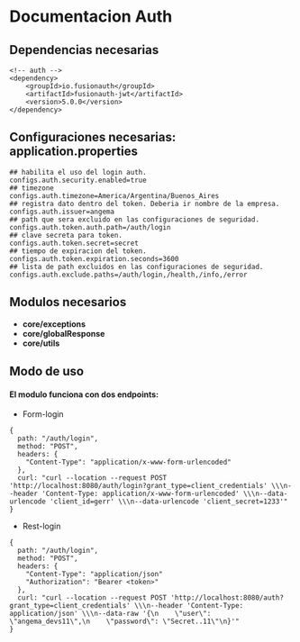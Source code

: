 # Documentacion Auth

## Dependencias necesarias

```
<!-- auth -->
<dependency>
	<groupId>io.fusionauth</groupId>
	<artifactId>fusionauth-jwt</artifactId>
	<version>5.0.0</version>
</dependency>
```

## Configuraciones necesarias: application.properties
```
## habilita el uso del login auth.
configs.auth.security.enabled=true
## timezone
configs.auth.timezone=America/Argentina/Buenos_Aires
## registra dato dentro del token. Deberia ir nombre de la empresa.
configs.auth.issuer=angema
## path que sera excluido en las configuraciones de seguridad.
configs.auth.token.auth.path=/auth/login
## clave secreta para token.
configs.auth.token.secret=secret
## tiempo de expiracion del token.
configs.auth.token.expiration.seconds=3600
## lista de path excluidos en las configuraciones de seguridad.
configs.auth.exclude.paths=/auth/login,/health,/info,/error
```

## Modulos necesarios
* **core/exceptions**
* **core/globalResponse**
* **core/utils**

## Modo de uso

#### El modulo funciona con dos endpoints:

* Form-login 
```
{
  path: "/auth/login",
  method: "POST",
  headers: {
    "Content-Type": "application/x-www-form-urlencoded"
  },
  curl: "curl --location --request POST 'http://localhost:8080/auth/login?grant_type=client_credentials' \\\n--header 'Content-Type: application/x-www-form-urlencoded' \\\n--data-urlencode 'client_id=gerr' \\\n--data-urlencode 'client_secret=1233'"
}
```

* Rest-login
```
{
  path: "/auth/login",
  method: "POST",
  headers: {
    "Content-Type": "application/json"
    "Authorization": "Bearer <token>"
  },
  curl: "curl --location --request POST 'http://localhost:8080/auth?grant_type=client_credentials' \\\n--header 'Content-Type: application/json' \\\n--data-raw '{\n    \"user\": \"angema_devs11\",\n    \"password\": \"Secret..11\"\n}'"
}
```



